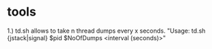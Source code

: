 # tools

1.) td.sh allows to take n thread dumps every x seconds. "Usage: td.sh {jstack|signal} $pid $NoOfDumps <interval (seconds)>"
